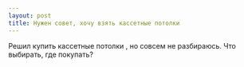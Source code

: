 ```yaml
---
layout: post 
title: Нужен совет, хочу взять кассетные потолки  
--- 
```

Решил купить кассетные потолки , но совсем не разбираюсь. Что выбирать, где покупать?